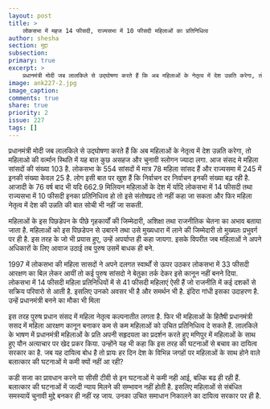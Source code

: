 ```yaml
---
layout: post
title: >
    लोकसभा में महज 14 फीसदी, राज्यसभा में 10 फीसदी महिलाओं का प्रतिनिधित्व
author: shesha
section: मुद्दा
subsection:
primary: true
excerpt: >
    प्रधानमंत्री मोदी जब लालकिले से उद्घोषणा करते हैं कि अब महिलाओं के नेतृत्व में देश उन्नति करेगा, तो महिलाओ की वर्त्मान स्थिति में यह बात कुछ असहज और चुनावी स्लोगन ज्यादा लगा. आज संसद मे महिला सांसदों की संख्या 103 है.
image: ank227-2.jpg
image_caption: 
comments: true
share: true
priority: 2
issue: 227
tags: []
---
```


प्रधानमंत्री मोदी जब लालकिले से उद्घोषणा करते हैं कि अब महिलाओं के नेतृत्व में देश उन्नति करेगा, तो महिलाओ की वर्त्मान स्थिति में यह बात कुछ असहज और चुनावी स्लोगन ज्यादा लगा. आज संसद मे महिला सांसदों की संख्या 103 है. लोकसभा के 554 सांसदों में मात्र 78 महिला सांसद हैं और राज्यसमा में 245 में इनकी संख्या  केवल 25 है. लोग इसी बात पर खुश हैं कि निर्वाचन दर निर्वाचन इनकी संख्या बढ़ रही है. आजादी के 76 वर्ष बाद भी यदि 662.9 मिलियन महिलाओं के देश में र्यादि लोकसभा में 14 फीसदी तथा राज्यसभा में 10 फीसदी इनका प्रतिनिधित्व हो तो इसे संतोषप्रद तो नहीं कहा जा सकता और फिर महिला नेतृत्व में देश की उन्नति की बात सोची भी नहीं जा सकती.

महिलाओं के इस पिछडेपन के पीछे गृहकार्यों की जिम्मेदारी, अशिक्षा तथा राजनीतिक चेतना का अभाव बताया जाता है. महिलाओं को इस पिछडेपन से उबारने तथा उसे मुख्यधारा में लाने की जिम्मेदारी तो मुख्यतः प्रभुवर्ग पर ही है. इस तरह के जो भी प्रयास हुए, उन्हें अपर्याप्त ही कहा जायगा. इसके विपरीत जब महिलाओं ने अपने अधिकारों के लिए आवाज उठाई तब पुरुष उसमें बाधक ही बने.

1997 में लोकसभा की महिला सासदों ने अपने दलगत  स्वार्थों से ऊपर उठकर  लोकसभा में 33 फीसदी आरक्षण का बिल लेकर आयीं तो कई पुरुष सांसदो ने बेतुका तर्क देकर इसे कानून नहीं बनने दिया.
लोकसभा में 14 फीसदी महिला प्रतिनिधियों में से 41 फीसदी महिलाएं ऐसी हैं जो राजनीति में कई दशकों से सक्रिय परिवारो से आती है. इसलिए उनको अवसर भी है और समर्थन भी है. इंदिरा गांधी इसका उदाहरण है. उन्हें प्रधानमंत्री बनने का मौका भी मिला

इस तरह पुरुष प्रधान संसद में महिला नेतृत्व कल्पनातीत लगता है. फिर भी महिलाओं के हितैषी प्रधानमंत्री ससद में महिला आरक्षण कानून बनाकर कम से कम महिलाओं को उचित प्रतिनिधित्व दे सकते हैं.
लालकिले के भाषण में  प्रधानमंत्री महिलाओं के प्रति अपनी सहृदयता का प्रदर्शन करते हुए मणिपुर में महिलाओं के साथ हुए यौन अत्याचार पर खेद प्रकर किया. उन्होंने यह भी कहा कि इस तरह की घटनाओं से बचाव का दायित्व सरकार का है. जब यह दायित्व बोध है तो प्रायः हर दिन देश के विभिन्न जगहों पर महिलाओं के साथ होने वाले बलात्कार की घटनाओं मे  कमी क्यों नहीं आ रही?

कडी सजा का प्रावधान करने या सीसी टीवी से  इन घटनाओं मे कमी नही आई, बल्कि बढ ही रही हैं. बलात्कार की घटनाओं में जल्दी न्याय मिलने की सम्भावन नहीं होती है. इसलिए महिलाओं से संबंधित समस्यायें चुनावी मुद्दे बनकर ही नहीं रह जाय. उनका उचित समाधान निकालने का दायित्व सरकार पर ही है.